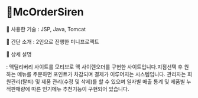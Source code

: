 # 📒McOrderSiren
🔑 사용한 기술 : JSP, Java, Tomcat

🔑 간단 소개   : 2인으로 진행한 미니프로젝트

🔑 상세 설명   

: 맥딜리버리 사이트를 모티브로 맥 사이렌오더를 구현한 사이트입니다.지점선택 후 원하는 메뉴를 주문하면 포인트가 차감되며 결제가 이루어지는 시스템입니다. 관리자는 회원관리(탈퇴) 및 제품 관리(수정 및 삭제)를 할 수 있으며 일자별 매출 통계 및 제품별 누적판매량에 따른 인기메뉴 추천기능이 구현되어 있습니다.
